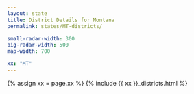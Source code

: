 ```yaml
---
layout: state
title: District Details for Montana
permalink: states/MT-districts/

small-radar-width: 300
big-radar-width: 500
map-width: 700

xx: "MT"
---
```


{% assign xx = page.xx %}
{% include {{ xx }}_districts.html %}